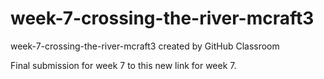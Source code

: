 # week-7-crossing-the-river-mcraft3
week-7-crossing-the-river-mcraft3 created by GitHub Classroom

Final submission for week 7 to this new link for week 7.
